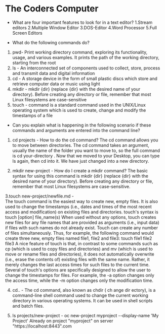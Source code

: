 #  The Coders Computer 

- What are four important features to look for in a text editor?
1.Stream editors
2.Multiple Window Editor
3.DOS-Editor
4.Word Processor
5.Full Screen Editors

- What do the following commands do?
1. pwd- Print working directory  command, exploring its functionality, usage, and various examples. It prints the path of the working directory, starting from the root
2. ls - An interconnected set of components used to collect, store, process and transmit data and digital information
3. cd -  A storage device in the form of small plastic discs which store and retrieve computer data or music using light
4. mkdir - mkdir {dir} (replace {dir} with the desired name of your directory). Before creating any directory or file, remember that most Linux filesystems are case-sensitive
5. touch - command is a standard command used in the UNIX/Linux operating system which is used to create, change and modify the timestamps of a file

- Can you explain what is happening in the following scenario if these commands and arguments are entered into the command line?
1. cd projects - How to do the cd command?
The cd command allows you to move between directories. The cd command takes an argument, usually the name of the folder you want to move to, so the full command is cd your-directory . Now that we moved to your Desktop, you can type ls again, then cd into it. We have just changed into a new directory.

2. mkdir new-project - How do I create a mkdir command?
The basic syntax for using this command is mkdir {dir} (replace {dir} with the desired name of your directory). Before creating any directory or file, remember that most Linux filesystems are case-sensitive.

3.touch new-project/newfile.md -	
The touch command is the easiest way to create new, empty files. It is also used to change the timestamps (i.e., dates and times of the most recent access and modification) on existing files and directories.
touch's syntax is
touch [option] file_name(s)
When used without any options, touch creates new files for any file names that are provided as arguments (i.e., input data) if files with such names do not already exist. Touch can create any number of files simultaneously.
Thus, for example, the following command would create three new, empty files named file1, file2 and file3:
touch file1 file2 file3
A nice feature of touch is that, in contrast to some commands such as cp (which is used to copy files and directories) and mv (which is used to move or rename files and directories), it does not automatically overwrite (i.e., erase the contents of) existing files with the same name. Rather, it merely changes the last access times for such files to the current time.
Several of touch's options are specifically designed to allow the user to change the timestamps for files. For example, the -a option changes only the access time, while the -m option changes only the modification time.

 4. cd.. - The cd command, also known as chdir ( ch ange dir ectory), is a command-line shell command used to change the current working directory in various operating systems. It can be used in shell scripts and batch files.

5. ls projects/new-project - oc new-project myproject --display-name 'My Project'
Already on project "myproject" on server "https://localhost:8443".com
